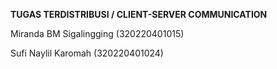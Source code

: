 **TUGAS TERDISTRIBUSI / CLIENT-SERVER COMMUNICATION**

Miranda BM Sigalingging (320220401015)

Sufi Naylil Karomah (320220401024)



